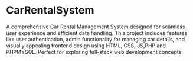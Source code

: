 # CarRentalSystem
A comprehensive Car Rental Management System designed for seamless user experience and efficient data handling. This project includes features like user authentication, admin functionality for managing car details, and visually appealing frontend design using HTML, CSS, JS,PHP and PHPMYSQL. Perfect for exploring full-stack web development concepts

